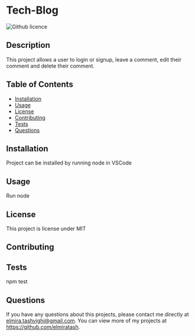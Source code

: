 # Tech-Blog
![Github licence](http://img.shields.io/badge/license-MIT-blue.svg)
    
## Description 
This project allows a user to login or signup, leave a comment, edit their comment and delete their comment.

## Table of Contents
* [Installation](#installation)
* [Usage](#usage)
* [License](#license)
* [Contributing](#contributing)
* [Tests](#tests)
* [Questions](#questions)
    
## Installation 
Project can be installed by running node in VSCode

## Usage 
Run node 

## License 
This project is license under MIT

## Contributing 


## Tests
npm test

## Questions
If you have any questions about this projects, please contact me directly at elmira.tashvighi@gmail.com. 
You can view more of my projects at https://github.com/elmiratash.
